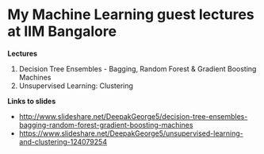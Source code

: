# My Machine Learning guest lectures at IIM Bangalore

**Lectures**
1) Decision Tree Ensembles - Bagging, Random Forest & Gradient Boosting Machines  
2) Unsupervised Learning: Clustering

**Links to slides** 
* http://www.slideshare.net/DeepakGeorge5/decision-tree-ensembles-bagging-random-forest-gradient-boosting-machines
* https://www.slideshare.net/DeepakGeorge5/unsupervised-learning-and-clustering-124079254
